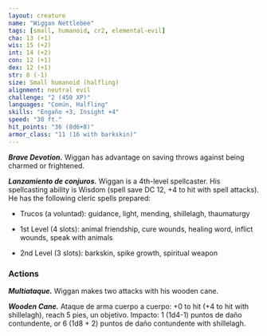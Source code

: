 ```yaml
---
layout: creature
name: "Wiggan Nettlebee"
tags: [small, humanoid, cr2, elemental-evil]
cha: 13 (+1)
wis: 15 (+2)
int: 14 (+2)
con: 12 (+1)
dex: 12 (+1)
str: 8 (-1)
size: Small humanoid (halfling)
alignment: neutral evil
challenge: "2 (450 XP)"
languages: "Común, Halfling"
skills: "Engaño +3, Insight +4"
speed: "30 ft."
hit_points: "36 (8d6+8)"
armor_class: "11 (16 with barkskin)"
---
```


***Brave Devotion.*** Wiggan has advantage on saving throws against being charmed or frightened.

***Lanzamiento de conjuros.*** Wiggan is a 4th-level spellcaster. His spellcasting ability is Wisdom (spell save DC 12, +4 to hit with spell attacks). He has the following cleric spells prepared:

* Trucos (a voluntad): guidance, light, mending, shillelagh, thaumaturgy

* 1st Level (4 slots): animal friendship, cure wounds, healing word, inflict wounds, speak with animals

* 2nd Level (3 slots): barkskin, spike growth, spiritual weapon

### Actions

***Multiataque.*** Wiggan makes two attacks with his wooden cane.

***Wooden Cane.*** Ataque de arma cuerpo a cuerpo: +0 to hit (+4 to hit with shillelagh), reach 5 pies, un objetivo. Impacto: 1 (1d4-1) puntos de daño contundente, or 6 (1d8 + 2) puntos de daño contundente with shillelagh.